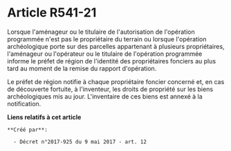 # Article R541-21

Lorsque l'aménageur ou le titulaire de l'autorisation de l'opération programmée n'est pas le propriétaire du terrain ou
lorsque l'opération archéologique porte sur des parcelles appartenant à plusieurs propriétaires, l'aménageur ou l'opérateur
ou le titulaire de l'opération programmée informe le préfet de région de l'identité des propriétaires fonciers au plus tard
au moment de la remise du rapport d'opération.

Le préfet de région notifie à chaque propriétaire foncier concerné et, en cas de découverte fortuite, à l'inventeur, les
droits de propriété sur les biens archéologiques mis au jour. L'inventaire de ces biens est annexé à la notification.

**Liens relatifs à cet article**

	**Créé par**:

	  - Décret n°2017-925 du 9 mai 2017 - art. 12
